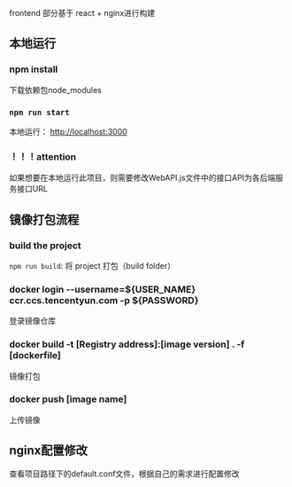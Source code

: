frontend 部分基于 react + nginx进行构建

## 本地运行

### npm install

下载依赖包node_modules

### `npm run start`

本地运行： [http://localhost:3000](http://localhost:3000) 

### ！！！attention

如果想要在本地运行此项目，则需要修改WebAPI.js文件中的接口API为各后端服务接口URL

## 镜像打包流程

### build the project

`npm run build`: 将 project 打包（build folder）

### docker login --username=${USER_NAME} ccr.ccs.tencentyun.com -p ${PASSWORD}

登录镜像仓库

### docker build -t [Registry address]:[image version] . -f [dockerfile]

镜像打包

### docker push [image name]

上传镜像

## nginx配置修改

查看项目路径下的default.conf文件，根据自己的需求进行配置修改